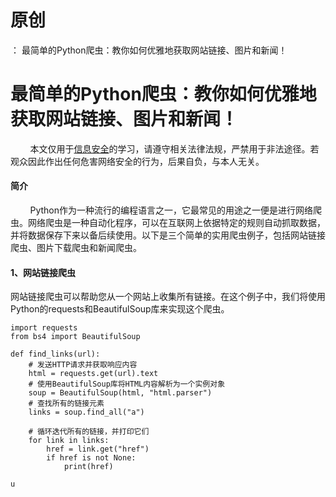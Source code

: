 # 原创
：  最简单的Python爬虫：教你如何优雅地获取网站链接、图片和新闻！

# 最简单的Python爬虫：教你如何优雅地获取网站链接、图片和新闻！

        本文仅用于[信息安全](https://so.csdn.net/so/search?q=%E4%BF%A1%E6%81%AF%E5%AE%89%E5%85%A8&amp;spm=1001.2101.3001.7020)的学习，请遵守相关法律法规，严禁用于非法途径。若观众因此作出任何危害网络安全的行为，后果自负，与本人无关。

#### 简介

        Python作为一种流行的编程语言之一，它最常见的用途之一便是进行网络爬虫。网络爬虫是一种自动化程序，可以在互联网上依据特定的规则自动抓取数据，并将数据保存下来以备后续使用。以下是三个简单的实用爬虫例子，包括网站链接爬虫、图片下载爬虫和新闻爬虫。

#### 1、网站链接爬虫

网站链接爬虫可以帮助您从一个网站上收集所有链接。在这个例子中，我们将使用Python的requests和BeautifulSoup库来实现这个爬虫。

```
import requests
from bs4 import BeautifulSoup

def find_links(url):
    # 发送HTTP请求并获取响应内容
    html = requests.get(url).text
    # 使用BeautifulSoup库将HTML内容解析为一个实例对象
    soup = BeautifulSoup(html, "html.parser")
    # 查找所有的链接元素
    links = soup.find_all("a")

    # 循环迭代所有的链接，并打印它们
    for link in links:
        href = link.get("href")
        if href is not None:
            print(href)

u
```
